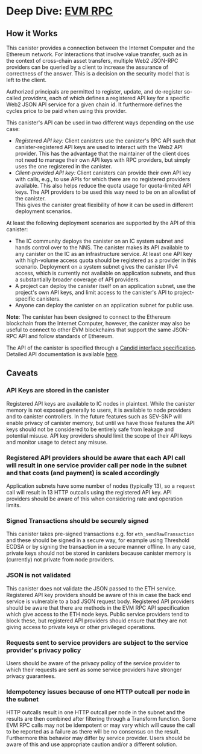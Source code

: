 # Deep Dive: [EVM RPC](https://github.com/internet-computer-protocol/ic-eth-rpc)

## How it Works

This canister provides a connection between the Internet Computer and the Ethereum network. For interactions that involve value transfer, such as in the context of cross-chain asset transfers, multiple Web2 JSON-RPC providers can be queried by a client to increase the assurance of correctness of the answer. This is a decision on the security model that is left to the client.

Authorized principals are permitted to register, update, and de-register so-called *providers*, each of which defines a registered API key for a specific Web2 JSON API service for a given chain id. It furthermore defines the cycles price to be paid when using this provider.	

This canister's API can be used in two different ways depending on the use case:	
* *Registered API key:* Client canisters use the canister's RPC API such that canister-registered API keys are used to interact with the Web2 API provider. This has the advantage that the maintainer of the client does not need to manage their own API keys with RPC providers, but simply uses the one registered in the canister.	
* *Client-provided API key:* Client canisters can provide their own API key with calls, e.g., to use APIs for which there are no registered providers available. This also helps reduce the quota usage for quota-limited API keys. The API providers to be used this way need to be on an allowlist of the canister.	
This gives the canister great flexibility of how it can be used in different deployment scenarios.	

At least the following deployment scenarios are supported by the API of this canister:	
* The IC community deploys the canister on an IC system subnet and hands control over to the NNS. The canister makes its API available to any canister on the IC as an infrastructure service. At least one API key with high-volume access quota should be registered as a provider in this scenario. Deployment on a system subnet gives the canister IPv4 access, which is currently not available on application subnets, and thus a substantially broader coverage of API providers.	
* A project can deploy the canister itself on an application subnet, use the project's own API keys, and limit access to the canister's API to project-specific canisters.	
* Anyone can deploy the canister on an application subnet for public use.	

**Note**: The canister has been designed to connect to the Ethereum blockchain from the Internet Computer, however, the canister may also be useful to connect to other EVM blockchains that support the same JSON-RPC API and follow standards of Ethereum.	

The API of the canister is specified through a [Candid interface specification](./candid/eth_rpc.did). Detailed API documentation is available [here](./API.md).

## Caveats

### API Keys are stored in the canister	

Registered API keys are available to IC nodes in plaintext.  While the canister memory is not exposed generally to users, it is available to node providers and to canister controllers.  In the future features such as SEV-SNP will enable privacy of canister memory, but until we have those features the API keys should not be considered to be entirely safe from leakage and potential misuse. API key providers should limit the scope of their API keys and monitor usage to detect any misuse.	

### Registered API providers should be aware that each API call will result in one service provider call per node in the subnet and that costs (and payment) is scaled accordingly	

Application subnets have some number of nodes (typically 13), so a `request` call will result in 13 HTTP outcalls using the registered API key. API providers should be aware of this when considering rate and operation limits.	

### Signed Transactions should be securely signed	

This canister takes pre-signed transactions e.g. for `eth_sendRawTransaction` and these should be signed in a secure way, for example using Threshold ECDSA or by signing the transaction in a secure manner offline.  In any case, private keys should not be stored in canisters because canister memory is (currently) not private from node providers.	

### JSON is not validated	

This canister does not validate the JSON passed to the ETH service.  Registered API key providers should be aware of this in case the back end service is vulnerable to a bad JSON request body.  Registered API providers should be aware that there are methods in the EVM RPC API specification which give access to the ETH node keys.  Public service providers tend to block these, but registered API providers should ensure that they are not giving access to private keys or other privileged operations.	

### Requests sent to service providers are subject to the service provider's privacy policy	

Users should be aware of the privacy policy of the service provider to which their requests are sent as some service providers have stronger privacy guarantees.	

### Idempotency issues because of one HTTP outcall per node in the subnet	

HTTP outcalls result in one HTTP outcall per node in the subnet and the results are then combined after filtering through a Transform function.  Some EVM RPC calls may not be idempotent or may vary which will cause the call to be reported as a failure as there will be no consensus on the result.  Furthermore this behavior may differ by service provider.  Users should be aware of this and use appropriate caution and/or a different solution.
